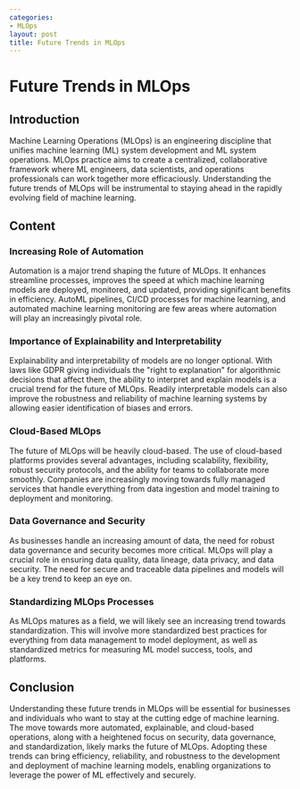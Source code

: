 ```yaml
---
categories:
- MLOps
layout: post
title: Future Trends in MLOps
---
```


# Future Trends in MLOps

## Introduction
Machine Learning Operations (MLOps) is an engineering discipline that unifies machine learning (ML) system development and ML system operations. MLOps practice aims to create a centralized, collaborative framework where ML engineers, data scientists, and operations professionals can work together more efficaciously. Understanding the future trends of MLOps will be instrumental to staying ahead in the rapidly evolving field of machine learning.

## Content

### Increasing Role of Automation

Automation is a major trend shaping the future of MLOps. It enhances streamline processes, improves the speed at which machine learning models are deployed, monitored, and updated, providing significant benefits in efficiency. AutoML pipelines, CI/CD processes for machine learning, and automated machine learning monitoring are few areas where automation will play an increasingly pivotal role.

### Importance of Explainability and Interpretability 

Explainability and interpretability of models are no longer optional. With laws like GDPR giving individuals the "right to explanation" for algorithmic decisions that affect them, the ability to interpret and explain models is a crucial trend for the future of MLOps. Readily interpretable models can also improve the robustness and reliability of machine learning systems by allowing easier identification of biases and errors.

### Cloud-Based MLOps

The future of MLOps will be heavily cloud-based. The use of cloud-based platforms provides several advantages, including scalability, flexibility, robust security protocols, and the ability for teams to collaborate more smoothly. Companies are increasingly moving towards fully managed services that handle everything from data ingestion and model training to deployment and monitoring.

### Data Governance and Security

As businesses handle an increasing amount of data, the need for robust data governance and security becomes more critical. MLOps will play a crucial role in ensuring data quality, data lineage, data privacy, and data security. The need for secure and traceable data pipelines and models will be a key trend to keep an eye on.

### Standardizing MLOps Processes

As MLOps matures as a field, we will likely see an increasing trend towards standardization. This will involve more standardized best practices for everything from data management to model deployment, as well as standardized metrics for measuring ML model success, tools, and platforms.

## Conclusion

Understanding these future trends in MLOps will be essential for businesses and individuals who want to stay at the cutting edge of machine learning. The move towards more automated, explainable, and cloud-based operations, along with a heightened focus on security, data governance, and standardization, likely marks the future of MLOps. Adopting these trends can bring efficiency, reliability, and robustness to the development and deployment of machine learning models, enabling organizations to leverage the power of ML effectively and securely.